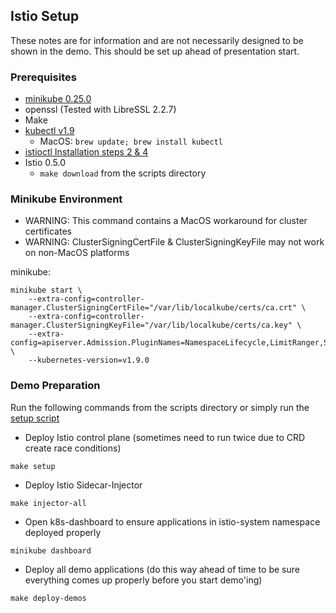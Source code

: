 ## Istio Setup

These notes are for information and are not necessarily designed to be shown in the demo. This should be set up ahead of presentation start.

### Prerequisites

- [minikube 0.25.0](https://github.com/kubernetes/minikube#installation)
- openssl (Tested with LibreSSL 2.2.7)
- Make
- [kubectl v1.9](https://kubernetes.io/docs/tasks/tools/install-kubectl/#install-kubectl-binary-via-curl)
  - MacOS: `brew update; brew install kubectl`
- [istioctl Installation steps 2 & 4](https://istio.io/docs/setup/kubernetes/quick-start.html)
- Istio 0.5.0 
  - `make download` from the scripts directory

### Minikube Environment

- WARNING: This command contains a MacOS workaround for cluster certificates
- WARNING: ClusterSigningCertFile & ClusterSigningKeyFile may not work on non-MacOS platforms

minikube:
```shell
minikube start \
	--extra-config=controller-manager.ClusterSigningCertFile="/var/lib/localkube/certs/ca.crt" \
	--extra-config=controller-manager.ClusterSigningKeyFile="/var/lib/localkube/certs/ca.key" \
	--extra-config=apiserver.Admission.PluginNames=NamespaceLifecycle,LimitRanger,ServiceAccount,PersistentVolumeLabel,DefaultStorageClass,DefaultTolerationSeconds,MutatingAdmissionWebhook,ValidatingAdmissionWebhook,ResourceQuota \
	--kubernetes-version=v1.9.0
```

### Demo Preparation

Run the following commands from the scripts directory or simply run the [setup script](./scripts/setup.sh)

- Deploy Istio control plane (sometimes need to run twice due to CRD create race conditions)

```shell
make setup
```

- Deploy Istio Sidecar-Injector

```shell
make injector-all
```

- Open k8s-dashboard to ensure applications in istio-system namespace deployed properly

```shell
minikube dashboard
```

- Deploy all demo applications (do this way ahead of time to be sure everything comes up properly before you start demo'ing)

```shell
make deploy-demos
```
